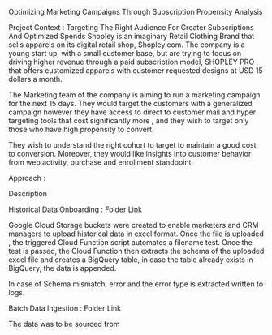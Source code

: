 Optimizing Marketing Campaigns Through Subscription Propensity Analysis

Project Context : Targeting The Right Audience For Greater Subscriptions And Optimized Spends
Shopley is an imaginary Retail Clothing Brand that sells apparels on its digital retail shop, Shopley.com. The company is a young start up, with a small customer base, but are trying to focus on driving higher revenue through a paid subscription model, SHOPLEY PRO , that offers customized apparels with customer requested designs at USD 15 dollars a month.

The Marketing team of the company is aiming to run a marketing campaign for the next 15 days. 
They would target the customers with a generalized campaign however they have access to direct to customer mail and hyper targeting tools that cost significantly more , and they wish to target only those who have high propensity to convert.



They wish to understand the right cohort to target to maintain a good cost to conversion. Moreover, they would like insights into customer behavior from web activity,  purchase and enrollment standpoint.

Approach : 


 

Description

Historical Data Onboarding : Folder Link 

Google Cloud Storage buckets were created to enable marketers and CRM managers to upload historical data in excel format. Once the file is uploaded , the triggered Cloud Function script automates  a filename test. Once the test is passed, the Cloud Function then extracts the schema of the uploaded excel file and creates a BigQuery table, in case the table already exists in BigQuery, the data is appended.

In case of Schema mismatch, error and the error type is extracted written to logs.


Batch Data Ingestion : Folder Link  

The data was to be sourced from 



